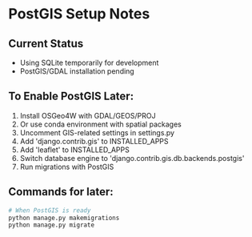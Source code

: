 # PostGIS Setup Notes

## Current Status
- Using SQLite temporarily for development
- PostGIS/GDAL installation pending

## To Enable PostGIS Later:

1. Install OSGeo4W with GDAL/GEOS/PROJ
2. Or use conda environment with spatial packages
3. Uncomment GIS-related settings in settings.py
4. Add 'django.contrib.gis' to INSTALLED_APPS
5. Add 'leaflet' to INSTALLED_APPS  
6. Switch database engine to 'django.contrib.gis.db.backends.postgis'
7. Run migrations with PostGIS

## Commands for later:
```bash
# When PostGIS is ready
python manage.py makemigrations
python manage.py migrate